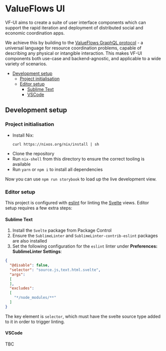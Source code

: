 # ValueFlows UI

VF-UI aims to create a suite of user interface components which can support the rapid iteration and deployment of distributed social and economic coordination apps.

We achieve this by building to the [ValueFlows GraphQL protocol](https://github.com/valueflows/vf-graphql/) - a universal language for resource coordination problems, capable of describing any physical or intangible interaction. This makes VF-UI components both use-case and backend-agnostic, and applicable to a wide variety of scenarios.

<!-- MarkdownTOC -->

- [Development setup](#development-setup)
	- [Project initialisation](#project-initialisation)
	- [Editor setup](#editor-setup)
		- [Sublime Text](#sublime-text)
		- [VSCode](#vscode)

<!-- /MarkdownTOC -->


## Development setup

### Project initialisation

- Install Nix:  
  ```
  curl https://nixos.org/nix/install | sh
  ```
- Clone the repository
- Run `nix-shell` from this directory to ensure the correct tooling is available
- Run `yarn` or `npm i` to install all dependencies

Now you can use `npm run storybook` to load up the live development view.

### Editor setup

This project is configured with [eslint](https://eslint.org/) for linting the [Svelte]() views. Editor setup requires a few extra steps:

#### Sublime Text

1. Install the `Svelte` package from Package Control
2. Ensure the `SublimeLinter` and `SublimeLinter-contrib-eslint` packages are also installed
3. Set the following configuration for the `eslint` linter under **Preferences: SublimeLinter Settings**:

```json
{
  "@disable": false,
  "selector": "source.js,text.html.svelte",
  "args":
  [
  ],
  "excludes":
  [
    "*/node_modules/**"
  ]
}
```

The key element is `selector`, which must have the svelte source type added to it in order to trigger linting.

#### VSCode

TBC
